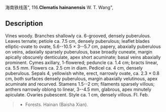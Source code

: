 海南铁线莲",
116.**Clematis hainanensis** W. T. Wang",

## Description
Vines woody. Branches shallowly ca. 6-grooved, densely puberulous. Leaves ternate; petiole ca. 7.5 cm, densely puberulous; leaflet blades elliptic-ovate to ovate, 5.6--10.5 × 3--5.7 cm, papery, abaxially puberulous on veins, adaxially sparsely puberulous, base broadly cuneate, margin apically obscurely denticulate, apex short acuminate; basal veins abaxially prominent. Cymes axillary, 1-flowered; peduncle ca. 1.4 cm; bracts linear, ca. 5.5 mm. Flowers ca. 2.5 cm in diam. Pedicel ca. 4 cm, densely puberulous. Sepals 4, yellowish white, erect, narrowly ovate, ca. 2.3 × 0.8 cm, both surfaces densely puberulous, margin abaxially velutinous, apex acuminate and recurved. Stamens 1.5--2 cm; filaments sparsely villous; anthers narrowly oblong to linear, 3--4.5 mm, glabrous, apex minutely apiculate. Ovaries pubescent. Style ca. 1 cm, densely villous. Fl. Feb.

> * Forests. Hainan (Baisha Xian).
